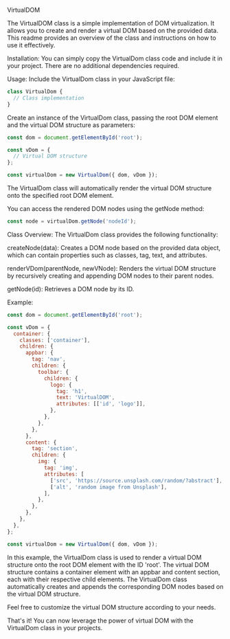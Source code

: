 VirtualDOM

The VirtualDOM class is a simple implementation of DOM virtualization. It allows you to create and render a virtual DOM based on the provided data. This readme provides an overview of the class and instructions on how to use it effectively.
	
Installation:
You can simply copy the VirtualDom class code and include it in your project. There are no additional dependencies required.

Usage:
Include the VirtualDom class in your JavaScript file:

```javascript
class VirtualDom {
  // Class implementation
}
```

Create an instance of the VirtualDom class, passing the root DOM element and the virtual DOM structure as parameters:

```javascript
const dom = document.getElementById('root');

const vDom = {
  // Virtual DOM structure
};

const virtualDom = new VirtualDom({ dom, vDom });
```

The VirtualDom class will automatically render the virtual DOM structure onto the specified root DOM element.

You can access the rendered DOM nodes using the getNode method:
```javascript
const node = virtualDom.getNode('nodeId');
```

Class Overview:
The VirtualDom class provides the following functionality:

createNode(data): Creates a DOM node based on the provided data object, which can contain properties such as classes, tag, text, and attributes.

renderVDom(parentNode, newVNode): Renders the virtual DOM structure by recursively creating and appending DOM nodes to their parent nodes.

getNode(id): Retrieves a DOM node by its ID.

Example:
```javascript
const dom = document.getElementById('root');

const vDom = {
  container: {
    classes: ['container'],
    children: {
      appbar: {
        tag: 'nav',
        children: {
          toolbar: {
            children: {
              logo: {
                tag: 'h1',
                text: 'VirtualDOM',
                attributes: [['id', 'logo']],
              },
            },
          },
        },
      },
      content: {
        tag: 'section',
        children: {
          img: {
            tag: 'img',
            attributes: [
              ['src', 'https://source.unsplash.com/random/?abstract'],
              ['alt', 'random image from Unsplash'],
            ],
          },
        },
      },
    },
  },
};

const virtualDom = new VirtualDom({ dom, vDom });
```


In this example, the VirtualDom class is used to render a virtual DOM structure onto the root DOM element with the ID 'root'. The virtual DOM structure contains a container element with an appbar and content section, each with their respective child elements. The VirtualDom class automatically creates and appends the corresponding DOM nodes based on the virtual DOM structure.

Feel free to customize the virtual DOM structure according to your needs.

That's it! You can now leverage the power of virtual DOM with the VirtualDom class in your projects.